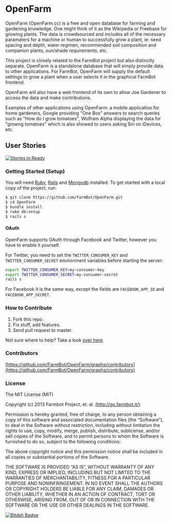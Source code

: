 OpenFarm
========

OpenFarm (OpenFarm.cc) is a free and open database for farming and gardening knowledge. One might think of it as the Wikipedia or Freebase for growing plants. The data is crowdsourced and includes all of the necessary paramaters for a machine or human to successfully grow a plant, ie: seed spacing and depth, water regimen, recommended soil composition and companion plants, sun/shade requirements, etc.

This project is closely related to the FarmBot project but also distinctly separate. OpenFarm is a standalone database that will simply provide data to other applications. For FarmBot, OpenFarm will supply the default settings to grow a plant when a user selects it in the graphical FarmBot frontend.

OpenFarm will also have a web frontend of its own to allow Joe Gardener to access the data and make contributions.

Examples of other applications using OpenFarm: a mobile application for home gardeners, Google providing "One Box" answers to search queries such as "How do I grow tomatoes", Wolfram Alpha displaying the data for "growng tomatoes" which is also showed to users asking Siri on iDevices, etc.

User Stories
------------

[![Stories in Ready](https://badge.waffle.io/FarmBot/OpenFarm.png?label=ready)](http://waffle.io/FarmBot/OpenFarm)

### Getting Started (Setup)

You will need [Ruby](http://www.ruby-lang.org/en/), [Rails](http://rubyonrails.org/) and [Mongodb](http://docs.mongodb.org/manual/installation/) installed. To get started with a local copy of the project, run:

```bash
$ git clone https://github.com/FarmBot/OpenFarm.git
$ cd OpenFarm
$ bundle install
$ rake db:setup
$ rails s
```

#### OAuth

OpenFarm supports OAuth through Facebook and Twitter, however you have to enable it yourself.

For Twitter, you need to set the `TWITTER_CONSUMER_KEY` and `TWITTER_CONSUMER_SECRET` environment variables before starting the server:

```bash
export TWITTER_CONSUMER_KEY=my-consumer-key
export TWITTER_CONSUMER_SECRET=my-consumer-secret
rails s
```

For Facebook it is the same way, except the fields are `FACEBOOK_APP_ID` and `FACEBOOK_APP_SECRET`.

### How to Contribute

 1. Fork this repo.
 2. Fix stuff, add features.
 3. Send pull request to master.

Not sure where to help? Take a look [over here](http://waffle.io/FarmBot/OpenFarm).

### Contributors

[https://github.com/FarmBot/OpenFarm/graphs/contributors](https://github.com/FarmBot/OpenFarm/graphs/contributors)

### License

The MIT License (MIT)

Copyright (c) 2013 Farmbot Project, et. al. [(http://go.farmbot.it/)](http://go.farmbot.it/)

Permission is hereby granted, free of charge, to any person obtaining a copy of this software and associated documentation files (the “Software”), to deal in the Software without restriction, including without limitation the rights to use, copy, modify, merge, publish, distribute, sublicense, and/or sell copies of the Software, and to permit persons to whom the Software is furnished to do so, subject to the following conditions:

The above copyright notice and this permission notice shall be included in all copies or substantial portions of the Software.

THE SOFTWARE IS PROVIDED “AS IS”, WITHOUT WARRANTY OF ANY KIND, EXPRESS OR IMPLIED, INCLUDING BUT NOT LIMITED TO THE WARRANTIES OF MERCHANTABILITY, FITNESS FOR A PARTICULAR PURPOSE AND NONINFRINGEMENT. IN NO EVENT SHALL THE AUTHORS OR COPYRIGHT HOLDERS BE LIABLE FOR ANY CLAIM, DAMAGES OR OTHER LIABILITY, WHETHER IN AN ACTION OF CONTRACT, TORT OR OTHERWISE, ARISING FROM, OUT OF OR IN CONNECTION WITH THE SOFTWARE OR THE USE OR OTHER DEALINGS IN THE SOFTWARE.

[![Bitdeli Badge](https://d2weczhvl823v0.cloudfront.net/FarmBot/openfarm/trend.png)](https://bitdeli.com/free "Bitdeli Badge")

